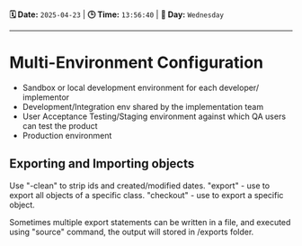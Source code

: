 **🗓️ Date:** `2025-04-23` | **🕒 Time:** `13:56:40` | **📅 Day:** `Wednesday`

---

# Multi-Environment Configuration

* Sandbox or local development environment for each developer/ implementor
* Development/Integration env shared by the implementation team
* User Acceptance Testing/Staging environment against which QA users can test the product
* Production environment 




## Exporting and Importing objects

Use "-clean" to strip ids and created/modified dates.
"export" - use to export all objects of a specific class.
"checkout" - use to export a specific object.

Sometimes multiple export statements can be written in a file, and executed using "source" command, the output will stored in /exports folder.

